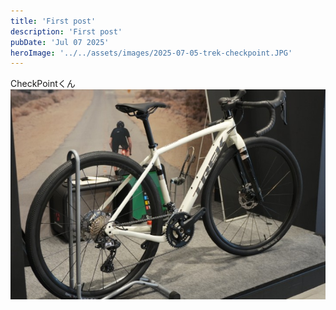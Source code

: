 ```yaml
---
title: 'First post'
description: 'First post'
pubDate: 'Jul 07 2025'
heroImage: '../../assets/images/2025-07-05-trek-checkpoint.JPG'
---
```


CheckPointくん
![CheckPoint](../../assets/images/2025-07-05-trek-checkpoint.JPG)